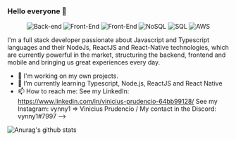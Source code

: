 ### Hello everyone 👋

<p align="center">
  
  <img alt="Back-end" src="https://img.shields.io/badge/Back--end-NodeJs-green">

  <img alt="Front-End" src="https://img.shields.io/badge/Front--end-React%20%7C%20Angular-blue">
  
  <img alt="Front-End" src="https://img.shields.io/badge/Mobile-React--Native-blue">
  
  <img alt="NoSQL" src="https://img.shields.io/badge/NoSQL-MongoDB-green"/>
  
  <img alt="SQL" src="https://img.shields.io/badge/SQL-PosgreSQL-blue"/>
  
  <img alt="AWS" src="https://img.shields.io/badge/Cloud-AWS-orange"/>
 
</p>

I'm a full stack developer passionate about Javascript and Typescript languages and their NodeJs, ReactJS and React-Native technologies, which are currently powerful in the market, structuring the backend, frontend and mobile and bringing us great experiences every day. 

- 🔭 I'm working on my own projects.
- 🌱 I’m currently learning Typescript, Node.js, ReactJS and React Native
- 📫 How to reach me: 
  See my LinkedIn: https://www.linkedin.com/in/vinicius-prudencio-64bb99128/
  See my Instagram: vynny1 => Vinicius Prudencio /
  My contact in the Discord: vynny1#7997
-->

![Anurag's github stats](https://github-readme-stats.vercel.app/api?username=anuraghazra&show_icons=true&theme=radical)
